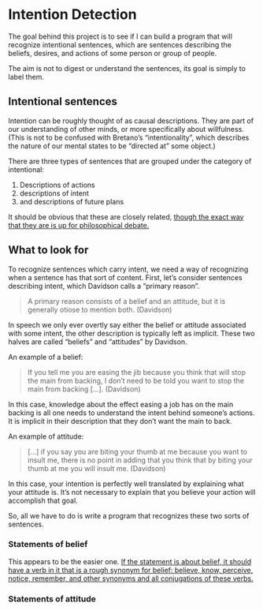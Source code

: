 # Intention Detection

The goal behind this project is to see if I can build a program that will recognize intentional sentences, which are sentences describing the beliefs, desires, and actions of some person or group of people.

The aim is not to digest or understand the sentences, its goal is simply to label them.

## Intentional sentences

Intention can be roughly thought of as causal descriptions. They are part of our understanding of other minds, or more specifically about willfulness. (This is not to be confused with Bretano’s “intentionality”, which describes the nature of our mental states to be “directed at” some object.)

There are three types of sentences that are grouped under the category of intentional:

1. Descriptions of actions
2. descriptions of intent
3. and descriptions of future plans

It should be obvious that these are closely related, [though the exact way that they are is up for philosophical debate.](http://plato.stanford.edu/entries/intention/)

## What to look for

To recognize sentences which carry intent, we need a way of recognizing when a sentence has that sort of content. First, let’s consider sentences describing intent, which Davidson calls a “primary reason”.

> A primary reason consists of a belief and an attitude, but it is generally otiose to mention both. (Davidson)

In speech we only ever overtly say either the belief or attitude associated with some intent, the other description is typically left as implicit. These two halves are called “beliefs” and “attitudes” by Davidson.

An example of a belief:
> If you tell me you are easing the jib because you think that will stop the main from backing, I don’t need to be told you want to stop the main from backing […]. (Davidson)

In this case, knowledge about the effect easing a job has on the main backing is all one needs to understand the intent behind someone’s actions. It is implicit in their description that they don’t want the main to back.

An example of attitude:
> […] if you say you are biting your thumb at me because you want to insult me, there is no point in adding that you think that by biting your thumb at me you will insult me. (Davidson)

In this case, your intention is perfectly well translated by explaining what your attitude is. It’s not necessary to explain that you believe your action will accomplish that goal.

So, all we have to do is write a program that recognizes these two sorts of sentences.

### Statements of belief

This appears to be the easier one. [If the statement is about belief, it should have a verb in it that is a rough synonym for belief: believe, know, perceive, notice, remember, and other synonyms and all conjugations of these verbs.](http://en.wikipedia.org/wiki/Propositional_attitude)

### Statements of attitude